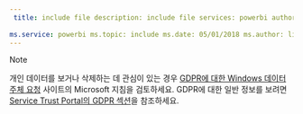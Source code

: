 ```yaml
---
 title: include file description: include file services: powerbi author: eross-msft
 
ms.service: powerbi ms.topic: include ms.date: 05/01/2018 ms.author: lizross ms.custom: include file
---
```


>[!Note]
>개인 데이터를 보거나 삭제하는 데 관심이 있는 경우 [GDPR에 대한 Windows 데이터 주체 요청](https://docs.microsoft.com/en-us/microsoft-365/compliance/gdpr-dsr-windows) 사이트의 Microsoft 지침을 검토하세요. GDPR에 대한 일반 정보를 보려면 [Service Trust Portal의 GDPR 섹션](https://servicetrust.microsoft.com/ViewPage/GDPRGetStarted)을 참조하세요.